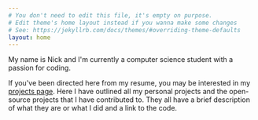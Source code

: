 ```yaml
---
# You don't need to edit this file, it's empty on purpose.
# Edit theme's home layout instead if you wanna make some changes
# See: https://jekyllrb.com/docs/themes/#overriding-theme-defaults
layout: home
---
```


My name is Nick and I'm currently a computer science student with a
passion for coding. 

If you've been directed here from my resume, you
may be interested in my <a href="{{ '/projects' | relative_url }}">projects page</a>. Here I have
outlined all my personal projects and the open-source projects that I
have contributed to. They all have a brief description of what they
are or what I did and a link to the code.

